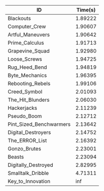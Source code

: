 |ID|Time(s)|
|-|-|
|Blackouts|1.89222|
|Computer_Crew|1.90607|
|Artful_Maneuvers|1.90642|
|Prime_Calculus|1.91713|
|Grapevine_Squad|1.92980|
|Loose_Screws|1.94725|
|Rug_Heed_Bend|1.94819|
|Byte_Mechanics|1.96395|
|Rebooting_Rebels|1.99106|
|Creed_Symbol|2.01093|
|The_Hit_Blunders|2.06030|
|Hackerjacks|2.11239|
|Pseudo_Boom|2.12712|
|Pint_Sized_Benchwarmers|2.13642|
|Digital_Destroyers|2.14752|
|The_ERROR_List|2.16392|
|Gonzo_Brutes|2.23001|
|Beasts|2.23094|
|Digitally_Destroyed|2.82995|
|Smalltalk_Dribble|4.71311|
|Key_to_Innovation|inf|

